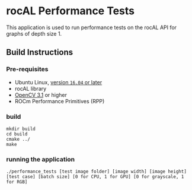 # rocAL Performance Tests
This application is used to run performance tests on the rocAL API for graphs of depth size 1.


## Build Instructions

### Pre-requisites
* Ubuntu Linux, [version `16.04` or later](https://www.microsoft.com/software-download/windows10)
* rocAL library
* [OpenCV 3.1](https://github.com/opencv/opencv/releases) or higher
* ROCm Performance Primitives (RPP)

### build
  ````
  mkdir build
  cd build
  cmake ../
  make
  ````
### running the application
  ````
./performance_tests [test image folder] [image width] [image height] [test case] [batch size] [0 for CPU, 1 for GPU] [0 for grayscale, 1 for RGB]
  ````

